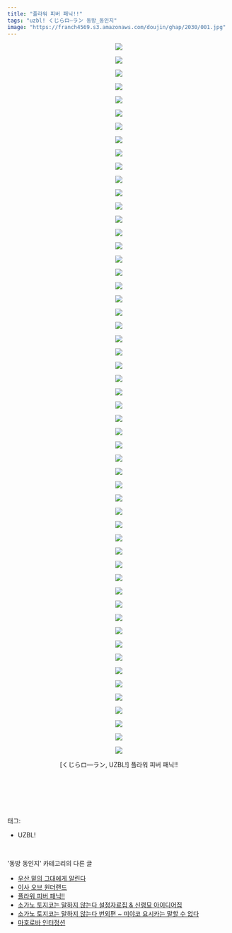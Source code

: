 ```yaml
---
title: "플라워 피버 패닉!!"
tags: "uzbl! くじらロ―ラン 동방_동인지"
image: "https://franch4569.s3.amazonaws.com/doujin/ghap/2030/001.jpg"
---
```

<div class="article">
<p style="text-align: center; clear: none; float: none;"><img src="{{ site.imgserver2 }}/ghap/2030/001.jpg"/></p>
<p style="text-align: center; clear: none; float: none;"><img src="{{ site.imgserver2 }}/ghap/2030/002.jpg"/></p>
<p style="text-align: center; clear: none; float: none;"><img src="{{ site.imgserver2 }}/ghap/2030/003.jpg"/></p>
<p style="text-align: center; clear: none; float: none;"><img src="{{ site.imgserver2 }}/ghap/2030/004.jpg"/></p>
<p style="text-align: center; clear: none; float: none;"><img src="{{ site.imgserver2 }}/ghap/2030/005.jpg"/></p>
<p style="text-align: center; clear: none; float: none;"><img src="{{ site.imgserver2 }}/ghap/2030/006.jpg"/></p>
<p style="text-align: center; clear: none; float: none;"><img src="{{ site.imgserver2 }}/ghap/2030/007.jpg"/></p>
<p style="text-align: center; clear: none; float: none;"><img src="{{ site.imgserver2 }}/ghap/2030/008.jpg"/></p>
<p style="text-align: center; clear: none; float: none;"><img src="{{ site.imgserver2 }}/ghap/2030/009.jpg"/></p>
<p style="text-align: center; clear: none; float: none;"><img src="{{ site.imgserver2 }}/ghap/2030/010.jpg"/></p>
<p style="text-align: center; clear: none; float: none;"><img src="{{ site.imgserver2 }}/ghap/2030/011.jpg"/></p>
<p style="text-align: center; clear: none; float: none;"><img src="{{ site.imgserver2 }}/ghap/2030/012.jpg"/></p>
<p style="text-align: center; clear: none; float: none;"><img src="{{ site.imgserver2 }}/ghap/2030/013.jpg"/></p>
<p style="text-align: center; clear: none; float: none;"><img src="{{ site.imgserver2 }}/ghap/2030/014.jpg"/></p>
<p style="text-align: center; clear: none; float: none;"><img src="{{ site.imgserver2 }}/ghap/2030/015.jpg"/></p>
<p style="text-align: center; clear: none; float: none;"><img src="{{ site.imgserver2 }}/ghap/2030/016.jpg"/></p>
<p style="text-align: center; clear: none; float: none;"><img src="{{ site.imgserver2 }}/ghap/2030/017.jpg"/></p>
<p style="text-align: center; clear: none; float: none;"><img src="{{ site.imgserver2 }}/ghap/2030/018.jpg"/></p>
<p style="text-align: center; clear: none; float: none;"><img src="{{ site.imgserver2 }}/ghap/2030/019.jpg"/></p>
<p style="text-align: center; clear: none; float: none;"><img src="{{ site.imgserver2 }}/ghap/2030/020.jpg"/></p>
<p style="text-align: center; clear: none; float: none;"><img src="{{ site.imgserver2 }}/ghap/2030/021.jpg"/></p>
<p style="text-align: center; clear: none; float: none;"><img src="{{ site.imgserver2 }}/ghap/2030/022.jpg"/></p>
<p style="text-align: center; clear: none; float: none;"><img src="{{ site.imgserver2 }}/ghap/2030/023.jpg"/></p>
<p style="text-align: center; clear: none; float: none;"><img src="{{ site.imgserver2 }}/ghap/2030/024.jpg"/></p>
<p style="text-align: center; clear: none; float: none;"><img src="{{ site.imgserver2 }}/ghap/2030/025.jpg"/></p>
<p style="text-align: center; clear: none; float: none;"><img src="{{ site.imgserver2 }}/ghap/2030/026.jpg"/></p>
<p style="text-align: center; clear: none; float: none;"><img src="{{ site.imgserver2 }}/ghap/2030/027.jpg"/></p>
<p style="text-align: center; clear: none; float: none;"><img src="{{ site.imgserver2 }}/ghap/2030/028.jpg"/></p>
<p style="text-align: center; clear: none; float: none;"><img src="{{ site.imgserver2 }}/ghap/2030/029.jpg"/></p>
<p style="text-align: center; clear: none; float: none;"><img src="{{ site.imgserver2 }}/ghap/2030/030.jpg"/></p>
<p style="text-align: center; clear: none; float: none;"><img src="{{ site.imgserver2 }}/ghap/2030/031.jpg"/></p>
<p style="text-align: center; clear: none; float: none;"><img src="{{ site.imgserver2 }}/ghap/2030/032.jpg"/></p>
<p style="text-align: center; clear: none; float: none;"><img src="{{ site.imgserver2 }}/ghap/2030/033.jpg"/></p>
<p style="text-align: center; clear: none; float: none;"><img src="{{ site.imgserver2 }}/ghap/2030/034.jpg"/></p>
<p style="text-align: center; clear: none; float: none;"><img src="{{ site.imgserver2 }}/ghap/2030/035.jpg"/></p>
<p style="text-align: center; clear: none; float: none;"><img src="{{ site.imgserver2 }}/ghap/2030/036.jpg"/></p>
<p style="text-align: center; clear: none; float: none;"><img src="{{ site.imgserver2 }}/ghap/2030/037.jpg"/></p>
<p style="text-align: center; clear: none; float: none;"><img src="{{ site.imgserver2 }}/ghap/2030/038.jpg"/></p>
<p style="text-align: center; clear: none; float: none;"><img src="{{ site.imgserver2 }}/ghap/2030/039.jpg"/></p>
<p style="text-align: center; clear: none; float: none;"><img src="{{ site.imgserver2 }}/ghap/2030/040.jpg"/></p>
<p style="text-align: center; clear: none; float: none;"><img src="{{ site.imgserver2 }}/ghap/2030/041.jpg"/></p>
<p style="text-align: center; clear: none; float: none;"><img src="{{ site.imgserver2 }}/ghap/2030/042.jpg"/></p>
<p style="text-align: center; clear: none; float: none;"><img src="{{ site.imgserver2 }}/ghap/2030/043.jpg"/></p>
<p style="text-align: center; clear: none; float: none;"><img src="{{ site.imgserver2 }}/ghap/2030/044.jpg"/></p>
<p style="text-align: center; clear: none; float: none;"><img src="{{ site.imgserver2 }}/ghap/2030/045.jpg"/></p>
<p style="text-align: center; clear: none; float: none;"><img src="{{ site.imgserver2 }}/ghap/2030/046.jpg"/></p>
<p style="text-align: center; clear: none; float: none;"><img src="{{ site.imgserver2 }}/ghap/2030/047.jpg"/></p>
<p style="text-align: center; clear: none; float: none;"><img src="{{ site.imgserver2 }}/ghap/2030/048.jpg"/></p>
<p style="text-align: center; clear: none; float: none;"><img src="{{ site.imgserver2 }}/ghap/2030/049.jpg"/></p>
<p style="text-align: center; clear: none; float: none;"><img src="{{ site.imgserver2 }}/ghap/2030/050.jpg"/></p>
<p style="text-align: center; clear: none; float: none;"><img src="{{ site.imgserver2 }}/ghap/2030/051.jpg"/></p>
<p style="text-align: center; clear: none; float: none;"><img src="{{ site.imgserver2 }}/ghap/2030/052.jpg"/></p>
<p style="text-align: center; clear: none; float: none;"><img src="{{ site.imgserver2 }}/ghap/2030/053.jpg"/></p>
<p style="text-align: center; clear: none; float: none;"><img src="{{ site.imgserver2 }}/ghap/2030/054.jpg"/></p>
<p style="text-align: center; clear: none; float: none;">[くじらロ―ラン, UZBL!] 플라워 피버 패닉!!</p>
<p style="text-align: center; clear: none; float: none;"><br/></p>
<p><br/></p>
</div><br/>
<div class="tagTrail">
<p>태그: </p>
<ul>
<li>UZBL!</li>
</ul>
</div><br/>
<div class="another">
<p>'동방 동인지' 카테고리의 다른 글</p>
<ul>
<li><a href="/ghap_2032">우산 밑의 그대에게 알린다</a></li>
<li><a href="/ghap_2031">이사 오브 원더랜드</a></li>
<li><a href="/ghap_2030">플라워 피버 패닉!!</a></li>
<li><a href="/ghap_2028">소가노 토지코는 말하지 않는다 설정자료집 &amp; 신령묘 아이디어집</a></li>
<li><a href="/ghap_2027">소가노 토지코는 말하지 않는다 번외편 ~ 미야코 요시카는 말할 수 없다</a></li>
<li><a href="/ghap_2025">마호로바 인터정션</a></li>
</ul>
</div><br/>
<div class="cb_module cb_fluid">
<div class="cb_wrt cb_profile">
</div><!-- commentList close -->
</div><br/>
